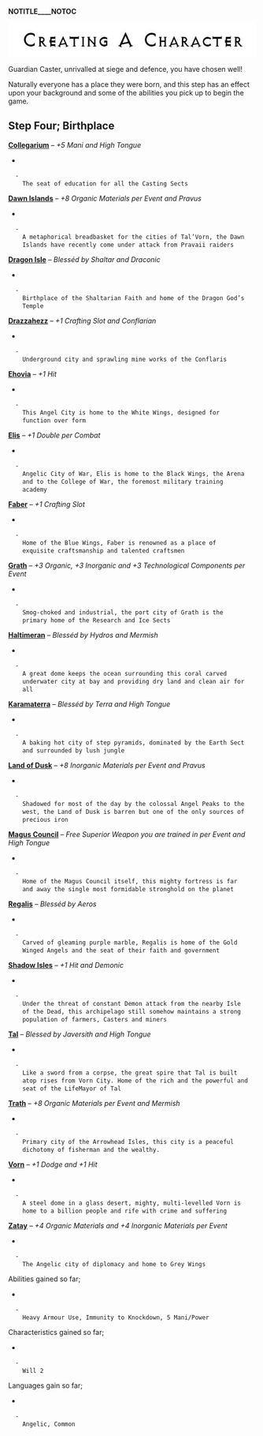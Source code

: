 __NOTITLE____NOTOC__

<div class="center" style="width: auto; margin-left: auto; margin-right: auto;">

![<File:CharGen.jpg>](CharGen.jpg "File:CharGen.jpg")

</div>

Guardian Caster, unrivalled at siege and defence, you have chosen well\!

Naturally everyone has a place they were born, and this step has an
effect upon your background and some of the abilities you pick up to
begin the game.

## **Step Four; Birthplace**

**[Collegarium](GoldAngelGuardianC "wikilink")** – *+5 Mani and High
Tongue*

  -

      -
        The seat of education for all the Casting Sects

**[Dawn Islands](GoldAngelGuardianDI "wikilink")** – *+8 Organic
Materials per Event and Pravus*

  -

      -
        A metaphorical breadbasket for the cities of Tal’Vorn, the Dawn
        Islands have recently come under attack from Pravaii raiders

**[Dragon Isle](GoldAngelGuardianDr "wikilink")** – *Blesséd by Shaltar
and Draconic*

  -

      -
        Birthplace of the Shaltarian Faith and home of the Dragon God’s
        Temple

**[Drazzahezz](GoldAngelGuardianD "wikilink")** – *+1 Crafting Slot and
Conflarian*

  -

      -
        Underground city and sprawling mine works of the Conflaris

**[Ehovia](GoldAngelGuardianE "wikilink")** – *+1 Hit*

  -

      -
        This Angel City is home to the White Wings, designed for
        function over form

**[Elis](GoldAngelGuardianEl "wikilink")** – *+1 Double per Combat*

  -

      -
        Angelic City of War, Elis is home to the Black Wings, the Arena
        and to the College of War, the foremost military training
        academy

**[Faber](GoldAngelGuardianF "wikilink")** – *+1 Crafting Slot*

  -

      -
        Home of the Blue Wings, Faber is renowned as a place of
        exquisite craftsmanship and talented craftsmen

**[Grath](GoldAngelGuardianG "wikilink")** – *+3 Organic, +3 Inorganic
and +3 Technological Components per Event*

  -

      -
        Smog-choked and industrial, the port city of Grath is the
        primary home of the Research and Ice Sects

**[Haltimeran](GoldAngelGuardianH "wikilink")** – *Blesséd by Hydros and
Mermish*

  -

      -
        A great dome keeps the ocean surrounding this coral carved
        underwater city at bay and providing dry land and clean air for
        all

**[Karamaterra](GoldAngelGuardianK "wikilink")** – *Blesséd by Terra and
High Tongue*

  -

      -
        A baking hot city of step pyramids, dominated by the Earth Sect
        and surrounded by lush jungle

**[Land of Dusk](GoldAngelGuardianLD "wikilink")** – *+8 Inorganic
Materials per Event and Pravus*

  -

      -
        Shadowed for most of the day by the colossal Angel Peaks to the
        west, the Land of Dusk is barren but one of the only sources of
        precious iron

**[Magus Council](GoldAngelGuardianMC "wikilink")** – *Free Superior
Weapon you are trained in per Event and High Tongue*

  -

      -
        Home of the Magus Council itself, this mighty fortress is far
        and away the single most formidable stronghold on the planet

**[Regalis](GoldAngelGuardianR "wikilink")** – *Blesséd by Aeros*

  -

      -
        Carved of gleaming purple marble, Regalis is home of the Gold
        Winged Angels and the seat of their faith and government

**[Shadow Isles](GoldAngelGuardianSI "wikilink")** – *+1 Hit and
Demonic*

  -

      -
        Under the threat of constant Demon attack from the nearby Isle
        of the Dead, this archipelago still somehow maintains a strong
        population of farmers, Casters and miners

**[Tal](GoldAngelGuardianTC "wikilink")** – *Blessed by Javersith and
High Tongue*

  -

      -
        Like a sword from a corpse, the great spire that Tal is built
        atop rises from Vorn City. Home of the rich and the powerful and
        seat of the LifeMayor of Tal

**[Trath](GoldAngelGuardianT "wikilink")** – *+8 Organic Materials per
Event and Mermish*

  -

      -
        Primary city of the Arrowhead Isles, this city is a peaceful
        dichotomy of fisherman and the wealthy.

**[Vorn](GoldAngelGuardianV "wikilink")** – *+1 Dodge and +1 Hit*

  -

      -
        A steel dome in a glass desert, mighty, multi-levelled Vorn is
        home to a billion people and rife with crime and suffering

**[Zatay](GoldAngelGuardianZ "wikilink")** – *+4 Organic Materials and
+4 Inorganic Materials per Event*

  -

      -
        The Angelic city of diplomacy and home to Grey Wings

Abilities gained so far;

  -

      -
        Heavy Armour Use, Immunity to Knockdown, 5 Mani/Power

Characteristics gained so far;

  -

      -
        Will 2

Languages gain so far;

  -

      -
        Angelic, Common